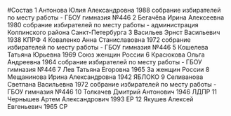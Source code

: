 #Состав
1 Антонова Юлия Александровна 1988 собрание избирателей по месту работы - ГБОУ гимназия №446
2 Бегачёва Ирина Алексеевна 1980 собрание избирателей по месту работы - администрация Колпинского района Санкт-Петербурга
3 Васильев Эрнст Васильевич 1938 КПРФ
4 Коваленко Анна Станиславовна 1972 собрание избирателей по месту работы - ГБОУ гимназия №446
5 Кошелева Татьяна Юрьевна 1969 Союз женщин России
6 Красюкова Ольга Андреевна 1964 собрание избирателей по месту работы - ГБОУ гимназия №446
7 Лев Татьяна Егоровна 1965 За женщин России
8 Мещанинова Ирина Александровна 1942 ЯБЛОКО
9 Селиванова Светлана Васильевна 1972 собрание избирателей по месту работы - ГБОУ гимназия №446
10 Толкачев Дмитрий Антонович 1946 ЛДПР
11 Чернышев Артем Александрович 1993 ЕР
12 Якушев Алексей Евгеньевич 1965 СР
